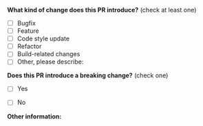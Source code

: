 <!--

Read the [contributing guidelines](https://github.com/gugutz/vanilla-commons/blob/master/CONTRIBUTING.md). We are excited about pull requests, but please try to limit the scope, provide a general description of the changes, and remember, it's up to you to convince us to land it. If this fixes an open issue, link to it in the following way: `Fixes #321`. New features and bug fixes should come with tests.

-->

<!-- (Update "[ ]" to "[x]" to check a box) -->

**What kind of change does this PR introduce?** (check at least one)

- [ ] Bugfix
- [ ] Feature
- [ ] Code style update
- [ ] Refactor
- [ ] Build-related changes
- [ ] Other, please describe:

**Does this PR introduce a breaking change?** (check one)

- [ ] Yes
- [ ] No


**Other information:**
